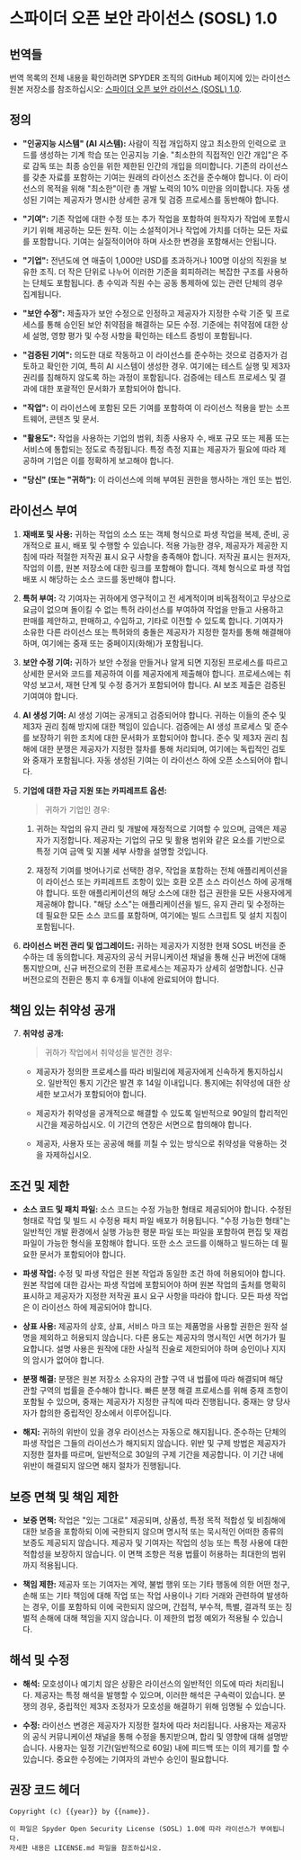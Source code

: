 # 스파이더 오픈 보안 라이선스 (SOSL) 1.0

## 번역들

번역 목록의 전체 내용을 확인하려면 SPYDER 조직의 GitHub 페이지에 있는 라이선스 원본 저장소를 참조하십시오: [스파이더 오픈 보안 라이선스 (SOSL) 1.0](https://github.com/spyderorg/sosl).

## 정의

- **"인공지능 시스템" (AI 시스템):**
    사람이 직접 개입하지 않고 최소한의 인력으로 코드를 생성하는 기계 학습 또는 인공지능 기술. "최소한의 직접적인 인간 개입"은 주로 감독 또는 최종 승인을 위한 제한된 인간의 개입을 의미합니다. 기존의 라이선스를 갖춘 자료를 포함하는 기여는 원래의 라이선스 조건을 준수해야 합니다. 이 라이선스의 목적을 위해 "최소한"이란 총 개발 노력의 10% 미만을 의미합니다. 자동 생성된 기여는 제공자가 명시한 상세한 공개 및 검증 프로세스를 동반해야 합니다.

- **"기여":**
    기존 작업에 대한 수정 또는 추가 작업을 포함하여 원작자가 작업에 포함시키기 위해 제공하는 모든 원작. 이는 소설적이거나 작업에 가치를 더하는 모든 자료를 포함합니다. 기여는 실질적이어야 하며 사소한 변경을 포함해서는 안됩니다.

- **"기업":**
    전년도에 연 매출이 1,000만 USD를 초과하거나 100명 이상의 직원을 보유한 조직. 더 작은 단위로 나누어 이러한 기준을 회피하려는 복잡한 구조를 사용하는 단체도 포함됩니다. 총 수익과 직원 수는 공동 통제하에 있는 관련 단체의 경우 집계됩니다.

- **"보안 수정":**
    제출자가 보안 수정으로 인정하고 제공자가 지정한 수락 기준 및 프로세스를 통해 승인된 보안 취약점을 해결하는 모든 수정. 기준에는 취약점에 대한 상세 설명, 영향 평가 및 수정 사항을 확인하는 테스트 증빙이 포함됩니다.

- **"검증된 기여":**
    의도한 대로 작동하고 이 라이선스를 준수하는 것으로 검증자가 검토하고 확인한 기여, 특히 AI 시스템이 생성한 경우. 여기에는 테스트 실행 및 제3자 권리를 침해하지 않도록 하는 과정이 포함됩니다. 검증에는 테스트 프로세스 및 결과에 대한 포괄적인 문서화가 포함되어야 합니다.

- **"작업":**
    이 라이선스에 포함된 모든 기여를 포함하여 이 라이선스 적용을 받는 소프트웨어, 콘텐츠 및 문서.

- **"활용도":**
    작업을 사용하는 기업의 범위, 최종 사용자 수, 배포 규모 또는 제품 또는 서비스에 통합되는 정도로 측정됩니다. 특정 측정 지표는 제공자가 필요에 따라 제공하며 기업은 이를 정확하게 보고해야 합니다.

- **"당신" (또는 "귀하"):**
    이 라이선스에 의해 부여된 권한을 행사하는 개인 또는 법인.

## 라이선스 부여

1. **재배포 및 사용:**
   귀하는 작업의 소스 또는 객체 형식으로 파생 작업을 복제, 준비, 공개적으로 표시, 배포 및 수행할 수 있습니다. 적용 가능한 경우, 제공자가 제공한 지침에 따라 적절한 저작권 표시 요구 사항을 충족해야 합니다. 저작권 표시는 원저자, 작업의 이름, 원본 저장소에 대한 링크를 포함해야 합니다. 객체 형식으로 파생 작업 배포 시 해당하는 소스 코드를 동반해야 합니다.

2. **특허 부여:**
   각 기여자는 귀하에게 영구적이고 전 세계적이며 비독점적이고 무상으로 요금이 없으며 돌이킬 수 없는 특허 라이선스를 부여하여 작업을 만들고 사용하고 판매를 제안하고, 판매하고, 수입하고, 기타로 이전할 수 있도록 합니다. 기여자가 소유한 다른 라이선스 또는 특허와의 충돌은 제공자가 지정한 절차를 통해 해결해야 하며, 여기에는 중재 또는 중페이지(화해)가 포함됩니다.

3. **보안 수정 기여:**
   귀하가 보안 수정을 만들거나 알게 되면 지정된 프로세스를 따르고 상세한 문서와 코드를 제공하여 이를 제공자에게 제출해야 합니다. 프로세스에는 취약성 보고서, 재현 단계 및 수정 증거가 포함되어야 합니다. AI 보조 제출은 검증된 기여여야 합니다.

4. **AI 생성 기여:**
   AI 생성 기여는 공개되고 검증되어야 합니다. 귀하는 이들의 준수 및 제3자 권리 침해 방지에 대한 책임이 있습니다. 검증에는 AI 생성 프로세스 및 준수를 보장하기 위한 조치에 대한 문서화가 포함되어야 합니다. 준수 및 제3자 권리 침해에 대한 분쟁은 제공자가 지정한 절차를 통해 처리되며, 여기에는 독립적인 검토와 중재가 포함됩니다. 자동 생성된 기여는 이 라이선스 하에 오픈 소스되어야 합니다.

5. **기업에 대한 자금 지원 또는 카피레프트 옵션:**
    > 귀하가 기업인 경우:

    1. 귀하는 작업의 유지 관리 및 개발에 재정적으로 기여할 수 있으며, 금액은 제공자가 지정합니다. 제공자는 기업의 규모 및 활용 범위와 같은 요소를 기반으로 특정 기여 금액 및 지불 세부 사항을 설명할 것입니다.
    
    2. 재정적 기여를 벗어나기로 선택한 경우, 작업을 포함하는 전체 애플리케이션을 이 라이선스 또는 카피레프트 조항이 있는 호환 오픈 소스 라이선스 하에 공개해야 합니다. 또한 애플리케이션의 해당 소스에 대한 접근 권한을 모든 사용자에게 제공해야 합니다. "해당 소스"는 애플리케이션을 빌드, 유지 관리 및 수정하는 데 필요한 모든 소스 코드를 포함하며, 여기에는 빌드 스크립트 및 설치 지침이 포함됩니다.

6. **라이선스 버전 관리 및 업그레이드:**
    귀하는 제공자가 지정한 현재 SOSL 버전을 준수하는 데 동의합니다. 제공자의 공식 커뮤니케이션 채널을 통해 신규 버전에 대해 통지받으며, 신규 버전으로의 전환 프로세스는 제공자가 상세히 설명합니다. 신규 버전으로의 전환은 통지 후 6개월 이내에 완료되어야 합니다.

## 책임 있는 취약성 공개

7. **취약성 공개:**
    > 귀하가 작업에서 취약성을 발견한 경우:

    - 제공자가 정의한 프로세스를 따라 비밀리에 제공자에게 신속하게 통지하십시오. 일반적인 통지 기간은 발견 후 14일 이내입니다. 통지에는 취약성에 대한 상세한 보고서가 포함되어야 합니다.

    - 제공자가 취약성을 공개적으로 해결할 수 있도록 일반적으로 90일의 합리적인 시간을 제공하십시오. 이 기간의 연장은 서면으로 합의해야 합니다.

    - 제공자, 사용자 또는 공공에 해를 끼칠 수 있는 방식으로 취약성을 악용하는 것을 자제하십시오. 

## 조건 및 제한

- **소스 코드 및 패치 파일:**
    소스 코드는 수정 가능한 형태로 제공되어야 합니다. 수정된 형태로 작업 및 빌드 시 수정용 패치 파일 배포가 허용됩니다. "수정 가능한 형태"는 일반적인 개발 환경에서 실행 가능한 평문 파일 또는 파일을 포함하여 편집 및 재컴파일이 가능한 형식을 포함해야 합니다. 또한 소스 코드를 이해하고 빌드하는 데 필요한 문서가 포함되어야 합니다.

- **파생 작업:**
    수정 및 파생 작업은 원본 작업과 동일한 조건 하에 허용되어야 합니다. 원본 작업에 대한 감사는 파생 작업에 포함되어야 하며 원본 작업의 출처를 명확히 표시하고 제공자가 지정한 저작권 표시 요구 사항을 따라야 합니다. 모든 파생 작업은 이 라이선스 하에 제공되어야 합니다.

- **상표 사용:**
    제공자의 상호, 상표, 서비스 마크 또는 제품명을 사용할 권한은 원작 설명을 제외하고 허용되지 않습니다. 다른 용도는 제공자의 명시적인 서면 허가가 필요합니다. 설명 사용은 원작에 대한 사실적 진술로 제한되어야 하며 승인이나 지지의 암시가 없어야 합니다.

- **분쟁 해결:**
    분쟁은 원본 저장소 소유자의 관할 구역 내 법률에 따라 해결되며 해당 관할 구역의 법률을 준수해야 합니다. 빠른 분쟁 해결 프로세스를 위해 중재 조항이 포함될 수 있으며, 중재는 제공자가 지정한 규칙에 따라 진행됩니다. 중재는 양 당사자가 합의한 중립적인 장소에서 이루어집니다.

- **해지:**
    귀하의 위반이 있을 경우 라이선스는 자동으로 해지됩니다. 준수하는 단체의 파생 작업은 그들의 라이선스가 해지되지 않습니다. 위반 및 구제 방법은 제공자가 지정한 절차를 따르며, 일반적으로 30일의 구제 기간을 제공합니다. 이 기간 내에 위반이 해결되지 않으면 해지 절차가 진행됩니다.

## 보증 면책 및 책임 제한

- **보증 면책:**
    작업은 "있는 그대로" 제공되며, 상품성, 특정 목적 적합성 및 비침해에 대한 보증을 포함하되 이에 국한되지 않으며 명시적 또는 묵시적인 어떠한 종류의 보증도 제공되지 않습니다. 제공자 및 기여자는 작업의 성능 또는 특정 사용에 대한 적합성을 보장하지 않습니다. 이 면책 조항은 적용 법률이 허용하는 최대한의 범위까지 적용됩니다.

- **책임 제한:**
    제공자 또는 기여자는 계약, 불법 행위 또는 기타 행동에 의한 어떤 청구, 손해 또는 기타 책임에 대해 작업 또는 작업 사용이나 기타 거래와 관련하여 발생하는 경우, 이를 포함하되 이에 국한되지 않으며, 간접적, 부수적, 특별, 결과적 또는 징벌적 손해에 대해 책임을 지지 않습니다. 이 제한의 법정 예외가 적용될 수 있습니다.

## 해석 및 수정

- **해석:**
    모호성이나 예기치 않은 상황은 라이선스의 일반적인 의도에 따라 처리됩니다. 제공자는 특정 해석을 발행할 수 있으며, 이러한 해석은 구속력이 있습니다. 분쟁의 경우, 중립적인 제3자 조정자가 모호성을 해결하기 위해 임명될 수 있습니다.

- **수정:**
    라이선스 변경은 제공자가 지정한 절차에 따라 처리됩니다. 사용자는 제공자의 공식 커뮤니케이션 채널을 통해 수정을 통지받으며, 합리 및 영향에 대해 설명받습니다. 사용자는 일정 기간(일반적으로 60일) 내에 피드백 또는 이의 제기를 할 수 있습니다. 중요한 수정에는 기여자의 과반수 승인이 필요합니다.

## 권장 코드 헤더

```plaintext
Copyright (c) {{year}} by {{name}}.

이 파일은 Spyder Open Security License (SOSL) 1.0에 따라 라이선스가 부여됩니다.
자세한 내용은 LICENSE.md 파일을 참조하십시오.
```